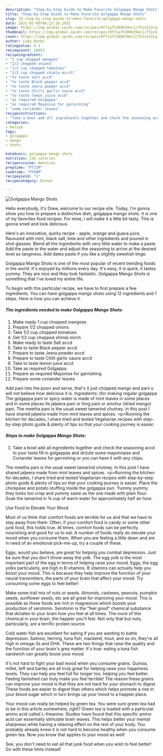 ```yaml
---
description: "Step-by-Step Guide to Make Favorite Golgappa Mango Shots"
title: "Step-by-Step Guide to Make Favorite Golgappa Mango Shots"
slug: 32-step-by-step-guide-to-make-favorite-golgappa-mango-shots
date: 2021-02-05T06:23:19.293Z
image: https://img-global.cpcdn.com/recipes/0f71a75309b39ec1/751x532cq70/golgappa-mango-shots-recipe-main-photo.jpg
thumbnail: https://img-global.cpcdn.com/recipes/0f71a75309b39ec1/751x532cq70/golgappa-mango-shots-recipe-main-photo.jpg
cover: https://img-global.cpcdn.com/recipes/0f71a75309b39ec1/751x532cq70/golgappa-mango-shots-recipe-main-photo.jpg
author: Cody Banks
ratingvalue: 4.1
reviewcount: 26852
recipeingredient:
- "1 cup chopped mangoes"
- "1/2 chopped onions"
- "1/2 cup chopped tomatoes"
- "1/2 cup chopped shimla mirch"
- "to taste Salt accd"
- "to taste Black pepper accd"
- "to taste Jeera powder accd"
- "to taste Chilli garlic sauce accd"
- "to taste lemon juice accd"
- "as required Golgappa"
- "as required Mayonise for garnishing"
- "some coriander leaves"
recipeinstructions:
- "Take a bowl add all ingredients together and check the seasoning accd to your taste fill in golgappas and drizzle some mayonnaise and Coriander leaves for garnishing or you can have it with any chips."
categories:
- Recipe
tags:
- golgappa
- mango
- shots

katakunci: golgappa mango shots 
nutrition: 235 calories
recipecuisine: American
preptime: "PT21M"
cooktime: "PT60M"
recipeyield: "1"
recipecategory: Dinner

---
```



![Golgappa Mango Shots](https://img-global.cpcdn.com/recipes/0f71a75309b39ec1/751x532cq70/golgappa-mango-shots-recipe-main-photo.jpg)

Hello everybody, it's Drew, welcome to our recipe site. Today, I'm gonna show you how to prepare a distinctive dish, golgappa mango shots. It is one of my favorites food recipes. For mine, I will make it a little bit tasty. This is gonna smell and look delicious.

Here&#39;s an innovative, quirky recipe - apple, orange and guava juice, flavoured with mint, black salt, lime and other ingredients and poured in shot glasses. Blend all the ingredients with very little water to make a paste. Add the paste to the water and adjust the seasoning to arrive at the desired level as tanginess. Add dates paste if you like a slightly sweetish tinge.

Golgappa Mango Shots is one of the most popular of recent trending foods in the world. It's enjoyed by millions every day. It's easy, it is quick, it tastes yummy. They are nice and they look fantastic. Golgappa Mango Shots is something that I've loved my entire life.


To begin with this particular recipe, we have to first prepare a few ingredients. You can have golgappa mango shots using 12 ingredients and 1 steps. Here is how you can achieve it.

<!--inarticleads1-->

##### The ingredients needed to make Golgappa Mango Shots:

1. Make ready 1 cup chopped mangoes
1. Prepare 1/2 chopped onions
1. Take 1/2 cup chopped tomatoes
1. Get 1/2 cup chopped shimla mirch
1. Make ready to taste Salt accd
1. Take to taste Black pepper accd
1. Prepare to taste Jeera powder accd
1. Prepare to taste Chilli garlic sauce accd
1. Take to taste lemon juice accd
1. Take as required Golgappa
1. Prepare as required Mayonise for garnishing
1. Prepare some coriander leaves


Add pani into the poori and serve, that&#39;s it just chopped mango and pani u will not believe how delicious it is. Ingredients: (for making regular golgappa The golgappa pani or spicy water is made of mint leaves in some places and in some places its jaljeera pani or hing pani or amchur (dried mango) pani. The meetha pani is the usual sweet tamarind chutney. In this post I have shared jaljeera made from mint leaves and spices. &lt;p&gt;Running the kitchen for decades, I share tried and tested Vegetarian recipes with step-by-step photo guide &amp; plenty of tips so that your cooking journey is easier. 

<!--inarticleads2-->

##### Steps to make Golgappa Mango Shots:

1. Take a bowl add all ingredients together and check the seasoning accd to your taste fill in golgappas and drizzle some mayonnaise and Coriander leaves for garnishing or you can have it with any chips.


The meetha pani is the usual sweet tamarind chutney. In this post I have shared jaljeera made from mint leaves and spices. &lt;p&gt;Running the kitchen for decades, I share tried and tested Vegetarian recipes with step-by-step photo guide &amp; plenty of tips so that your cooking journey is easier. Place the chickpeas and potato stuffing inside the golgappa puri. Yummy yummy. they looks too crisp and yummy same as the one made with plain flour. Soak the tamarind in ¾ cup of warm water for approximately half an hour. 

Use Food to Elevate Your Mood


Most of us think that comfort foods are terrible for us and that we have to stay away from them. Often, if your comfort food is candy or some other junk food, this holds true. At times, comfort foods can be perfectly nourishing and good for us to eat. A number of foods really do elevate your mood when you consume them. When you are feeling a little down and are in need of an emotional pick-me-up, try a couple of these.

Eggs, would you believe, are great for helping you combat depression. Just be sure that you don't throw away the yolk. The egg yolk is the most important part of the egg in terms of helping raise your mood. Eggs, the egg yolks particularly, are high in B vitamins. B vitamins can actually help you boost your mood. This is because they help improve the function of your neural transmitters, the parts of your brain that affect your mood. Try consuming some eggs to feel better!

Make some trail mix of nuts or seeds. Almonds, cashews, peanuts, pumpkin seeds, sunflower seeds, etc are all great for improving your mood. This is possible as these foods are rich in magnesium which boosts your production of serotonin. Serotonin is the "feel good" chemical substance that dictates to your brain how you feel at all times. The more of this chemical in your brain, the happier you'll feel. Not only that but nuts, particularly, are a terrific protein source.

Cold water fish are excellent for eating if you are wanting to battle depression. Salmon, herring, tuna fish, mackerel, trout, and so on, they're all high in omega-3s and DHA. These are two things that raise the quality and the function of your brain's grey matter. It's true: eating a tuna fish sandwich can greatly boost your mood. 

It's not hard to fight your bad mood when you consume grains. Quinoa, millet, teff and barley are all truly great for helping raise your happiness levels. They can help you feel full for longer too, helping you feel better. Feeling famished can truly make you feel terrible! The reason these grains can improve your mood is that they are not hard for your stomach to digest. These foods are easier to digest than others which helps promote a rise in your blood sugar which in turn brings up your mood to a happier place.

Your mood can really be helped by green tea. You were sure green tea had to be in this article somewhere, right? Green tea is loaded with a particular amino acid called L-theanine. Studies have found that this specific amino acid can essentially stimulate brain waves. This helps better your mental sharpness while having a relaxing effect on the rest of your body. You probably already knew it is not hard to become healthy when you consume green tea. Now you know that applies to your mood as well!

See, you don't need to eat all that junk food when you wish to feel better! Go  with  these hints  instead!

